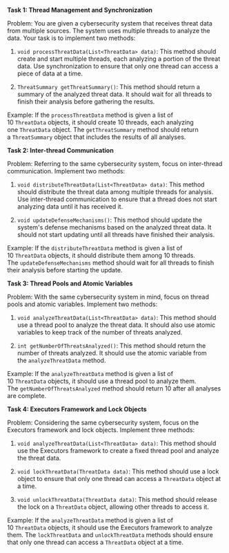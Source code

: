 **Task 1: Thread Management and Synchronization**

Problem: You are given a cybersecurity system that receives threat data from multiple sources. The system uses multiple threads to analyze the data. Your task is to implement two methods:

1. `void processThreatData(List<ThreatData> data)`: This method should create and start multiple threads, each analyzing a portion of the threat data. Use synchronization to ensure that only one thread can access a piece of data at a time.
    
2. `ThreatSummary getThreatSummary()`: This method should return a summary of the analyzed threat data. It should wait for all threads to finish their analysis before gathering the results.
    

Example: If the `processThreatData` method is given a list of 10 `ThreatData` objects, it should create 10 threads, each analyzing one `ThreatData` object. The `getThreatSummary` method should return a `ThreatSummary` object that includes the results of all analyses.

**Task 2: Inter-thread Communication**

Problem: Referring to the same cybersecurity system, focus on inter-thread communication. Implement two methods:

1. `void distributeThreatData(List<ThreatData> data)`: This method should distribute the threat data among multiple threads for analysis. Use inter-thread communication to ensure that a thread does not start analyzing data until it has received it.
    
2. `void updateDefenseMechanisms()`: This method should update the system's defense mechanisms based on the analyzed threat data. It should not start updating until all threads have finished their analysis.
    

Example: If the `distributeThreatData` method is given a list of 10 `ThreatData` objects, it should distribute them among 10 threads. The `updateDefenseMechanisms` method should wait for all threads to finish their analysis before starting the update.

**Task 3: Thread Pools and Atomic Variables**

Problem: With the same cybersecurity system in mind, focus on thread pools and atomic variables. Implement two methods:

1. `void analyzeThreatData(List<ThreatData> data)`: This method should use a thread pool to analyze the threat data. It should also use atomic variables to keep track of the number of threats analyzed.
    
2. `int getNumberOfThreatsAnalyzed()`: This method should return the number of threats analyzed. It should use the atomic variable from the `analyzeThreatData` method.
    

Example: If the `analyzeThreatData` method is given a list of 10 `ThreatData` objects, it should use a thread pool to analyze them. The `getNumberOfThreatsAnalyzed` method should return 10 after all analyses are complete.

**Task 4: Executors Framework and Lock Objects**

Problem: Considering the same cybersecurity system, focus on the Executors framework and lock objects. Implement three methods:

1. `void analyzeThreatData(List<ThreatData> data)`: This method should use the Executors framework to create a fixed thread pool and analyze the threat data.
    
2. `void lockThreatData(ThreatData data)`: This method should use a lock object to ensure that only one thread can access a `ThreatData` object at a time.
    
3. `void unlockThreatData(ThreatData data)`: This method should release the lock on a `ThreatData` object, allowing other threads to access it.
    

Example: If the `analyzeThreatData` method is given a list of 10 `ThreatData` objects, it should use the Executors framework to analyze them. The `lockThreatData` and `unlockThreatData` methods should ensure that only one thread can access a `ThreatData` object at a time.